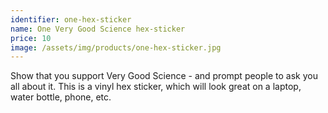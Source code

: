 ```yaml
---
identifier: one-hex-sticker
name: One Very Good Science hex-sticker
price: 10
image: /assets/img/products/one-hex-sticker.jpg
---
```


Show that you support Very Good Science - and prompt people to ask you all about it. This is a vinyl hex sticker, which will look great on a laptop, water bottle, phone, etc.

